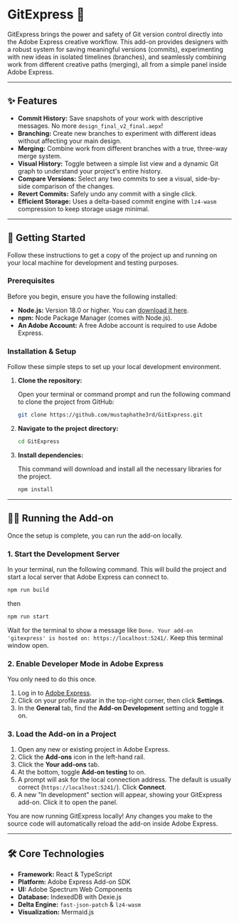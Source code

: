 # GitExpress 🌿

GitExpress brings the power and safety of Git version control directly into the Adobe Express creative workflow. This add-on provides designers with a robust system for saving meaningful versions (commits), experimenting with new ideas in isolated timelines (branches), and seamlessly combining work from different creative paths (merging), all from a simple panel inside Adobe Express.

---

## ✨ Features

* **Commit History:** Save snapshots of your work with descriptive messages. No more `design_final_v2_final.aepx`!
* **Branching:** Create new branches to experiment with different ideas without affecting your main design.
* **Merging:** Combine work from different branches with a true, three-way merge system.
* **Visual History:** Toggle between a simple list view and a dynamic Git graph to understand your project's entire history.
* **Compare Versions:** Select any two commits to see a visual, side-by-side comparison of the changes.
* **Revert Commits:** Safely undo any commit with a single click.
* **Efficient Storage:** Uses a delta-based commit engine with `lz4-wasm` compression to keep storage usage minimal.

---

## 🚀 Getting Started

Follow these instructions to get a copy of the project up and running on your local machine for development and testing purposes.

### Prerequisites

Before you begin, ensure you have the following installed:

* **Node.js:** Version 18.0 or higher. You can [download it here](https://nodejs.org/).
* **npm:** Node Package Manager (comes with Node.js).
* **An Adobe Account:** A free Adobe account is required to use Adobe Express.

### Installation & Setup

Follow these simple steps to set up your local development environment.

1.  **Clone the repository:**

    Open your terminal or command prompt and run the following command to clone the project from GitHub:
    ```bash
    git clone https://github.com/mustaphathe3rd/GitExpress.git
    ```

2.  **Navigate to the project directory:**
    ```bash
    cd GitExpress
    ```

3.  **Install dependencies:**

    This command will download and install all the necessary libraries for the project.
    ```bash
    npm install
    ```

---

## 🏃‍♀️ Running the Add-on

Once the setup is complete, you can run the add-on locally.

### 1. Start the Development Server

In your terminal, run the following command. This will build the project and start a local server that Adobe Express can connect to.

```bash
npm run build
```

then

```bash
npm run start
```

Wait for the terminal to show a message like `Done. Your add-on 'gitexpress' is hosted on: https://localhost:5241/`. Keep this terminal window open.

### 2. Enable Developer Mode in Adobe Express
You only need to do this once.

1.  Log in to [Adobe Express](https://express.adobe.com/).
2.  Click on your profile avatar in the top-right corner, then click **Settings**.
3.  In the **General** tab, find the **Add-on Development** setting and toggle it on.

### 3. Load the Add-on in a Project
1.  Open any new or existing project in Adobe Express.
2.  Click the **Add-ons** icon in the left-hand rail.
3.  Click the **Your add-ons** tab.
4.  At the bottom, toggle **Add-on testing** to on.
5.  A prompt will ask for the local connection address. The default is usually correct (`https://localhost:5241/`). Click **Connect**.
6.  A new "In development" section will appear, showing your GitExpress add-on. Click it to open the panel.

You are now running GitExpress locally! Any changes you make to the source code will automatically reload the add-on inside Adobe Express.

---

## 🛠️ Core Technologies
* **Framework:** React & TypeScript
* **Platform:** Adobe Express Add-on SDK
* **UI:** Adobe Spectrum Web Components
* **Database:** IndexedDB with Dexie.js
* **Delta Engine:** `fast-json-patch` & `lz4-wasm`
* **Visualization:** Mermaid.js